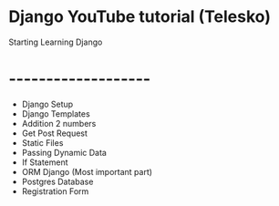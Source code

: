 # Django YouTube tutorial (Telesko)
Starting Learning Django

# -------------------

- Django Setup
- Django Templates
- Addition 2 numbers
- Get Post Request
- Static Files
- Passing Dynamic Data
- If Statement
- ORM Django (Most important part)
- Postgres Database
- Registration Form 
